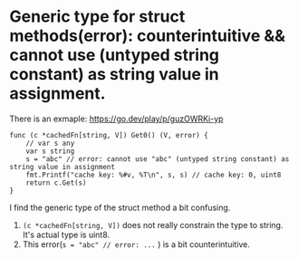 # Generic type for struct methods(error): counterintuitive  && cannot use (untyped string constant) as string value in assignment.

There is an exmaple: https://go.dev/play/p/guzOWRKi-yp

```
func (c *cachedFn[string, V]) Get0() (V, error) {
	// var s any
	var s string
	s = "abc" // error: cannot use "abc" (untyped string constant) as string value in assignment
	fmt.Printf("cache key: %#v, %T\n", s, s) // cache key: 0, uint8
	return c.Get(s)
}
```

I find the generic type of the struct method a bit confusing.

1. `(c *cachedFn[string, V])` does not really constrain the type to string.  It's actual type is uint8.
2. This error(`s = "abc" // error: ...` ) is a bit counterintuitive.
